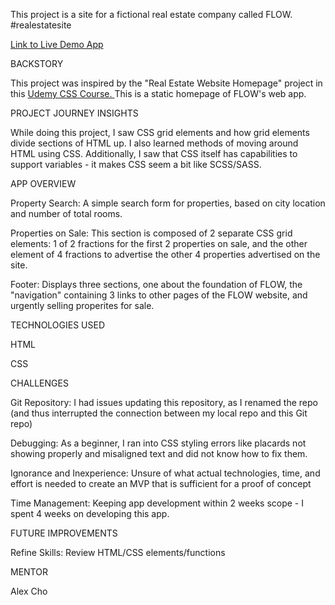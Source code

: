 This project is a site for a fictional real estate company called FLOW.
#realestatesite

<a href="https://chotimmysf.github.io/homepage-realestate/" target="_blank">Link to Live Demo App</a>

BACKSTORY

This project was inspired by the "Real Estate Website Homepage" project in this <a href="https://www.udemy.com/course/css-grid-flexbox-the-ultimate-course-build-10-projects/learn/lecture/12970348#content" target="_blank"> Udemy CSS Course. </a> This is a static homepage of FLOW's web app.

PROJECT JOURNEY INSIGHTS

While doing this project, I saw CSS grid elements and how grid elements divide sections of HTML up. I also learned methods of moving around HTML using CSS. Additionally, I saw that CSS itself has capabilities to support variables - it makes CSS seem a bit like SCSS/SASS.

APP OVERVIEW

Property Search: A simple search form for properties, based on city location and number of total rooms.

Properties on Sale: This section is composed of 2 separate CSS grid elements: 1 of 2 fractions for the first 2 properties on sale, and the other element of 4 fractions to advertise the other 4 properties advertised on the site.

Footer: Displays three sections, one about the foundation of FLOW, the "navigation" containing 3 links to other pages of the FLOW website, and urgently selling properites for sale.

TECHNOLOGIES USED

HTML

CSS

CHALLENGES

Git Repository: I had issues updating this repository, as I renamed the repo (and thus interrupted the connection between my local repo and this Git repo)

Debugging: As a beginner, I ran into CSS styling errors like placards not showing properly and misaligned text and did not know how to fix them.

Ignorance and Inexperience: Unsure of what actual technologies, time, and effort is needed to create an MVP that is sufficient for a proof of concept

Time Management: Keeping app development within 2 weeks scope - I spent 4 weeks on developing this app.

FUTURE IMPROVEMENTS

Refine Skills: Review HTML/CSS elements/functions

MENTOR

Alex Cho
